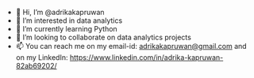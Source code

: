 - 👋 Hi, I’m @adrikakapruwan
- 👀 I’m interested in data analytics
- 🌱 I’m currently learning Python
- 💞️ I’m looking to collaborate on data analytics projects
- 📫 You can reach me on my email-id: adrikakapruwan@gmail.com and on my LinkedIn: https://www.linkedin.com/in/adrika-kapruwan-82ab69202/

<!---
adrikakapruwan/adrikakapruwan is a ✨ special ✨ repository because its `README.md` (this file) appears on your GitHub profile.
You can click the Preview link to take a look at your changes.
--->
